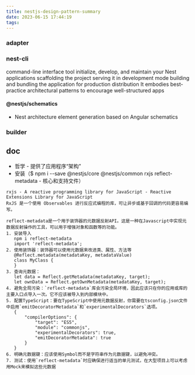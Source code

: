 ```yaml
---
title: nestjs-design-pattern-summary
date: 2023-06-15 17:44:19
tags:
---
```

### adapter




### nest-cli
command-line interface tool
initialize, develop, and maintain your Nest applications
scaffolding the project
serving it in development mode
building and bundling the application for production distribution
It embodies best-practice architectural patterns to encourage well-structured apps

#### @nestjs/schematics
- Nest architecture element generation based on Angular schematics 



### builder





## doc
- 哲学 - 提供了应用程序“架构”
- 安装（$ npm i --save @nestjs/core @nestjs/common rxjs reflect-metadata - 核心和支持文件）
```
rxjs - A reactive programming library for JavaScript - Reactive Extensions Library for JavaScript
RxJS 是一个使用 Observables 进行反应式编程的库，可让异步或基于回调的代码更容易编写。
```
```
reflect-metadata是一个用于装饰器的元数据反射API。这是一种在Javascript中实现元数据反射操作的工具，可以用于增强对象和函数等的功能。
1. 安装导入
   npm i reflect-metadata
   import 'reflect-metadata';
2. 使用装饰器：装饰器可以使用元数据来改进类、属性、方法等
   @Reflect.metadata(metadataKey, metadataValue)
   class MyClass {
   }
3. 查询元数据：
   let data = Reflect.getMetadata(metadataKey, target);
   let ownData = Reflect.getOwnMetadata(metadataKey, target);
4. 避免全局污染：`reflect-metadata`库会污染全局环境，因此应该只在你的应用或库的主要入口点导入一次。它不应该被导入到内部模块中。
5. 配置TypeScript：要在TypeScript中使用元数据反射，你需要在tsconfig.json文件中启用`emitDecoratorMetadata`和`experimentalDecorators`选项。
   {
       "compilerOptions": {
           "target": "ES5",
           "module": "commonjs",
           "experimentalDecorators": true,
           "emitDecoratorMetadata": true
       }
   }
6. 明确元数据键：应该使用Symbol而不是字符串作为元数据键，以避免冲突。
7. 测试：使用`reflect-metadata`时应确保进行适当的单元测试，在大型项目上可以考虑用Mock来模拟这些元数据
```